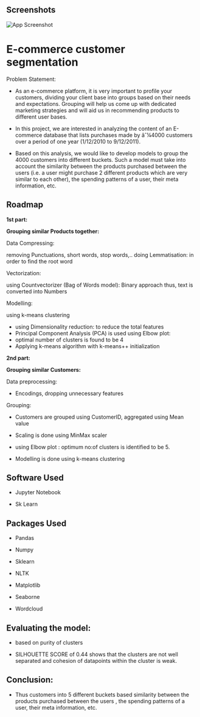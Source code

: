 
## Screenshots

![App Screenshot](https://shoppr.ai/wp-content/webp-express/webp-images/doc-root/wp-content/uploads/2020/10/customer-segmentation-for-ecommerce.jpg.webp)


# E-commerce customer segmentation

Problem Statement:

* As an e-commerce platform, it is very important to profile your customers, dividing your client base into groups based on their needs and expectations. Grouping will help us come up with dedicated marketing strategies and will aid us in recommending products to different user bases.

* In this project, we are interested in analyzing the content of an E-commerce database that lists purchases made by âˆ¼4000 customers over a period of one year (1/12/2010 to 9/12/2011).
* Based on this analysis, we would like to develop models to group the 4000 customers into different buckets. Such a model must take into account the similarity between the products purchased between the users (i.e. a user might purchase 2 different products which are very similar to each other), the spending patterns of a user, their meta information, etc.

## Roadmap

**1st part:** 

**Grouping similar Products together:**

Data Compressing:

removing Punctuations, short words, stop words,..
doing Lemmatisation: in order to find the root word

Vectorization:

using Countvectorizer (Bag of Words model): Binary approach
thus, text is converted into Numbers

Modelling:

using k-means clustering
* using Dimensionality reduction: to reduce the total features 
* Principal Component Analysis (PCA) is used using Elbow plot: 
* optimal number of clusters is found to be 4
* Applying k-means algorithm with k-means++ initialization


**2nd part:** 

**Grouping similar Customers:**


Data preprocessing:
* Encodings, dropping unnecessary features

Grouping:
* Customers are grouped using CustomerID, aggregated using Mean value
* Scaling is done using MinMax scaler

* using Elbow plot : optimum no:of clusters is identified to be 5.
* Modelling is done using k-means clustering

## Software Used

* Jupyter Notebook

* Sk Learn


## Packages Used

* Pandas

* Numpy

* Sklearn

* NLTK 

* Matplotlib

* Seaborne

* Wordcloud
## Evaluating the model:

* based on purity of clusters

* SILHOUETTE SCORE of 0.44 shows that the clusters are not well separated and cohesion of datapoints within the cluster is weak.
## Conclusion:

* Thus customers into 5 different buckets based similarity between the products purchased between the users , the spending patterns of a user, their meta information, etc.
